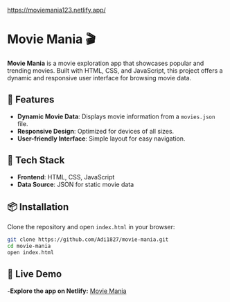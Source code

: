 https://moviemania123.netlify.app/
# Movie Mania 🎬

**Movie Mania** is a movie exploration app that showcases popular and trending movies. Built with HTML, CSS, and JavaScript, this project offers a dynamic and responsive user interface for browsing movie data.

## 🌟 Features

- **Dynamic Movie Data**: Displays movie information from a `movies.json` file.
- **Responsive Design**: Optimized for devices of all sizes.
- **User-friendly Interface**: Simple layout for easy navigation.

## 📂 Tech Stack

- **Frontend**: HTML, CSS, JavaScript
- **Data Source**: JSON for static movie data

## 📦 Installation

Clone the repository and open `index.html` in your browser:

```bash
git clone https://github.com/Adi1827/movie-mania.git
cd movie-mania
open index.html
```

## 🚀 Live Demo
-**Explore the app on Netlify:** [Movie Mania](https://moviemania123.netlify.app/)
